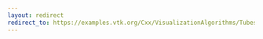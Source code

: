 ```yaml
---
layout: redirect
redirect_to: https://examples.vtk.org/Cxx/VisualizationAlgorithms/TubesWithVaryingRadiusAndColors/
---
```


